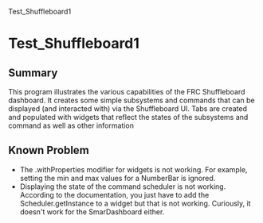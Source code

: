 Test_Shuffleboard1

# Test_Shuffleboard1

## Summary
This program illustrates the various capabilities of the FRC Shuffleboard dashboard.  It creates some simple subsystems and commands that can be displayed (and interacted with) via the Shuffleboard UI.  Tabs are created and populated with widgets that reflect the states of the subsystems and command as well as other information

## Known Problem
* The .withProperties modifier for widgets is not working.  For example, setting the min and max values for a NumberBar is ignored.
* Displaying the state of the command scheduler is not working. According to the documentation, you just have to add the Scheduler.getInstance to a widget but that is not working. Curiously, it doesn't work for the SmarDashboard either.